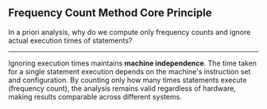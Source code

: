 ## Frequency Count Method Core Principle

In a priori analysis, why do we compute only frequency counts and ignore actual execution times of statements?

---

Ignoring execution times maintains **machine independence**. The time taken for a single statement execution depends on the machine's instruction set and configuration. By counting only how many times statements execute (frequency count), the analysis remains valid regardless of hardware, making results comparable across different systems.


